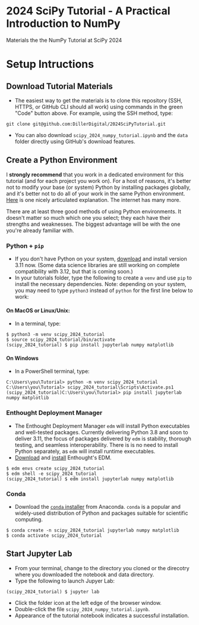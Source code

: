 # 2024 SciPy Tutorial - A Practical Introduction to NumPy

Materials the the NumPy Tutorial at SciPy 2024

# Setup Intructions

## Download Tutorial Materials

- The easiest way to get the materials is to clone this repository (SSH, HTTPS, or GitHub CLI should all work) using commands in the green "Code" button above.  For example, using the SSH method, type:

```
git clone git@github.com:DillerDigital/2024SciPyTutorial.git
```

- You can also download `scipy_2024_numpy_tutorial.ipynb` and the `data` folder directly using GitHub's download features.


## Create a Python Environment
I **strongly recommend** that you work in a dedicated environment for this tutorial (and for each project you work on).  For a host of reasons, it's better not to modify your base (or system) Python by installing packages globally, and it's better not to do all of your work in the same Python environment.  [Here](https://stackoverflow.com/a/41972262/1001165) is one nicely articulated explanation.  The internet has many more.

There are at least three good methods of using Python environments.  It doesn't matter so much which one you select;  they each have their strengths and weaknesses.  The biggest advantage will be with the one you're already familiar with.

### Python + `pip`
- If you don't have Python on your system, [download](https://www.python.org/downloads/) and install version 3.11 now.  (Some data science libraries are still working on complete compatibility with 3.12, but that is coming soon.)
- In your tutorials folder, type the following to create a `venv` and use `pip` to install the necessary dependencies.  Note:  depending on your system, you may need to type `python3` instead of `python` for the first line below to work:

#### On MacOS or Linux/Unix:
- In a terminal, type:
```
$ python3 -m venv scipy_2024_tutorial
$ source scipy_2024_tutorial/bin/activate
(scipy_2024_tutorial) $ pip install jupyterlab numpy matplotlib
```

#### On Windows
- In a PowerShell terminal, type:
```
C:\Users\you\Tutorial> python -m venv scipy_2024_tutorial
C:\Users\you\Tutorial> scipy_2024_tutorial\Scripts\Activate.ps1
(scipy_2024_tutorial)C:\Users\you\Tutorial> pip install jupyterlab numpy matplotlib
```

### Enthought Deployment Manager
- The Enthought Deployment Manager `edm` will install Python executables and well-tested packages.  Currently delivering Python 3.8 and soon to deliver 3.11, the focus of packages delivered by `edm` is stability, thorough testing, and seamless interoperability.  There is is no need to install Python separately, as `edm` will install runtime executables.
- [Download](https://assets.enthought.com/downloads/edm/) and [install](http://docs.enthought.com/edm/installation.html) Enthought's EDM.
```
$ edm envs create scipy_2024_tutorial
$ edm shell -e scipy_2024_tutorial
(scipy_2024_tutorial) $ edm install jupyterlab numpy matplotlib
```

### Conda
- Download the [`conda` installer](https://www.anaconda.com/download/) from Anaconda.  `conda` is a popular and widely-used distribution of Python and packages suitable for scientific computing.
```
$ conda create -n scipy_2024_tutorial jupyterlab numpy matplotlib
$ conda activate scipy_2024_tutorial
```

## Start Jupyter Lab
- From your terminal, change to the directory you cloned or the direcotry where you downloaded the notebook and data directory.
- Type the following to launch Jupyer Lab:

```
(scipy_2024_tutorial) $ jupyter lab
```

- Click the folder icon at the left edge of the browser window.
- Double-click the file `scipy_2024_numpy_tutorial.ipynb`.
- Appearance of the tutorial notebook indicates a successful installation.
